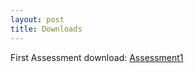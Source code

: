 ```yaml
---
layout: post
title: Downloads
---
```


First Assessment download: [Assessment1](/downloads/Assessment1.zip)
